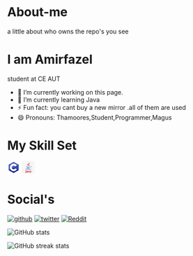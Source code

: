 
# About-me
a little about who owns the repo's you see
# I am Amirfazel
student at CE AUT
- 🔭 I’m currently working on this page. 
- 🌱 I’m currently learning Java 
- ⚡ Fun fact: you cant buy a new mirror .all of them are used 
-  😄 Pronouns: Thamoores,Student,Programmer,Magus 
#  My Skill Set
![C](c.png)
![Java](java.png)

# Social's

[<img src='https://cdn.jsdelivr.net/npm/simple-icons@3.0.1/icons/github.svg' alt='github' height='40'>](https://github.com/https://github.com/mr-amirfazel)  [<img src='https://cdn.jsdelivr.net/npm/simple-icons@3.0.1/icons/twitter.svg' alt='twitter' height='40'>](https://twitter.com/https://twitter.com/cleverapache)  [<img src='https://cdn.jsdelivr.net/npm/simple-icons@3.0.1/icons/reddit.svg' alt='Reddit' height='40'>](https://www.reddit.com/user/https://www.reddit.com/user/mr_amirfazel)  

![GitHub stats](https://github-readme-stats.vercel.app/api?username=mr-amirfazel&show_icons=true)  

![GitHub streak stats](https://github-readme-streak-stats.herokuapp.com/?user=mr-amirfazel)  


